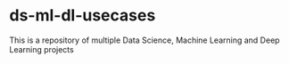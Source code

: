 # ds-ml-dl-usecases
This is a repository of multiple Data Science, Machine Learning and Deep Learning projects

